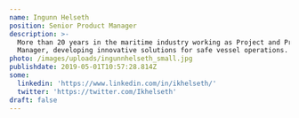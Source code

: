 ```yaml
---
name: Ingunn Helseth
position: Senior Product Manager
description: >-
  More than 20 years in the maritime industry working as Project and Product
  Manager, developing innovative solutions for safe vessel operations.
photo: /images/uploads/ingunnhelseth_small.jpg
publishdate: 2019-05-01T10:57:28.814Z
some:
  linkedin: 'https://www.linkedin.com/in/ikhelseth/'
  twitter: 'https://twitter.com/Ikhelseth'
draft: false
---
```


